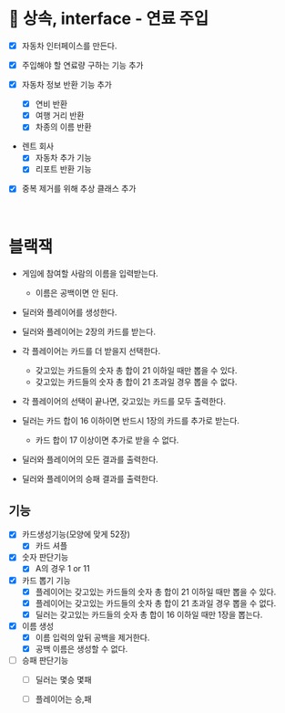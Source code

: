 # 🚀 상속, interface - 연료 주입

- [x] 자동차 인터페이스를 만든다.

- [x] 주입해야 할 연료량 구하는 기능 추가

- [x] 자동차 정보 반환 기능 추가
  - [x] 연비 반환
  - [x] 여행 거리 반환 
  - [x] 차종의 이름 반환
    
- 렌트 회사
  - [x] 자동차 추가 기능
  - [x] 리포트 반환 기능 

- [x] 중복 제거를 위해 추상 클래스 추가
 
<br>

# 블랙잭

- 게임에 참여할 사람의 이름을 입력받는다.
  - 이름은 공백이면 안 된다.

- 딜러와 플레이어를 생성한다.

- 딜러와 플레이어는 2장의 카드를 받는다.

- 각 플레이어는 카드를 더 받을지 선택한다.
  - 갖고있는 카드들의 숫자 총 합이 21 이하일 때만 뽑을 수 있다.
  - 갖고있는 카드들의 숫자 총 합이 21 초과일 경우 뽑을 수 없다.
  
- 각 플레이어의 선택이 끝나면, 갖고있는 카드를 모두 출력한다.
  
- 딜러는 카드 합이 16 이하이면 반드시 1장의 카드를 추가로 받는다.
  - 카드 합이 17 이상이면 추가로 받을 수 없다.
  
- 딜러와 플레이어의 모든 결과를 출력한다.

- 딜러와 플레이어의 승패 결과를 출력한다.


## 기능
- [x] 카드생성기능(모양에 맞게 52장)
  - [x] 카드 셔플

- [x] 숫자 판단기능
  - [x] A의 경우 1 or 11

- [x] 카드 뽑기 기능
  - [x] 플레이어는 갖고있는 카드들의 숫자 총 합이 21 이하일 때만 뽑을 수 있다.
  - [x] 플레이어는 갖고있는 카드들의 숫자 총 합이 21 초과일 경우 뽑을 수 없다.
  - [x] 딜러는 갖고있는 카드들의 숫자 총 합이 16 이하일 때만 1장을 뽑는다.
  
- [x] 이름 생성
  - [x] 이름 입력의 앞뒤 공백을 제거한다. 
  - [x] 공백 이름은 생성할 수 없다.
  
- [ ] 승패 판단기능
  - [ ] 딜러는 몇승 몇패
  - [ ] 플레이어는 승,패
  